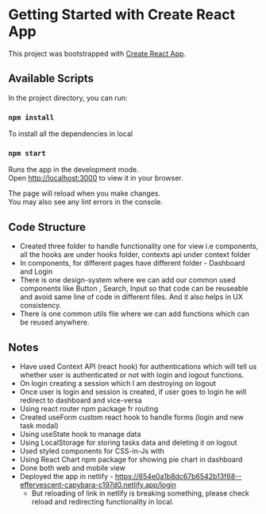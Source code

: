 # Getting Started with Create React App

This project was bootstrapped with [Create React App](https://github.com/facebook/create-react-app).

## Available Scripts

In the project directory, you can run:

### `npm install`

To install all the dependencies in local

### `npm start`

Runs the app in the development mode.\
Open [http://localhost:3000](http://localhost:3000) to view it in your browser.

The page will reload when you make changes.\
You may also see any lint errors in the console.

## Code Structure

- Created three folder to handle functionality one for view i.e components, all the hooks are under hooks folder, contexts api under context folder
- In components, for different pages have different folder - Dashboard and Login
- There is one design-system where we can add our common used components like Button , Search, Input so that code can be reuseable and avoid same line of code in different files. And it also helps in UX consistency.
- There is one common utils file where we can add functions which can be reused anywhere.

## Notes

- Have used Context API (react hook) for authentications which will tell us whether user is authenticated or not with login and logout functions.
- On login creating a session which I am destroying on logout
- Once user is login and session is created, if user goes to login he will redirect to dashboard and vice-versa
- Using react router npm package fr routing
- Created useForm custom react hook to handle forms (login and new task modal)
- Using useState hook to manage data
- Using LocalStorage for storing tasks data and deleting it on logout
- Used styled components for CSS-in-Js with
- Using React Chart npm package for showing pie chart in dashboard
- Done both web and mobile view
- Deployed the app in netlify - https://654e0a1b8dc67b6542b13f68--effervescent-capybara-c197d0.netlify.app/login
  - But reloading of link in netlify is breaking something, please check reload and redirecting functionality in local.
